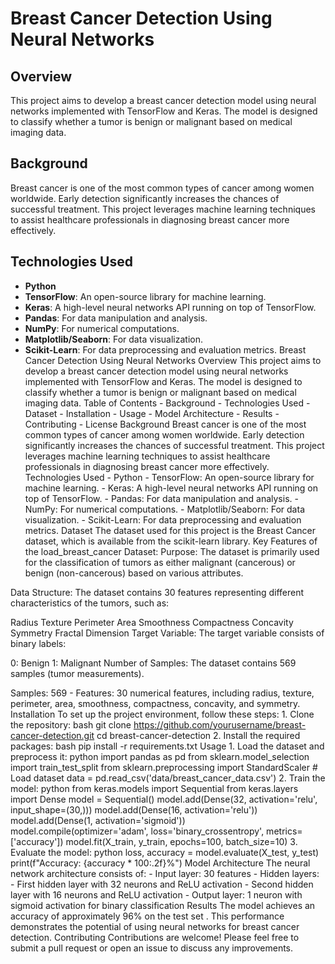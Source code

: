 # Breast Cancer Detection Using Neural Networks

## Overview
This project aims to develop a breast cancer detection model using neural networks implemented with TensorFlow and Keras. The model is designed to classify whether a tumor is benign or malignant based on medical imaging data.


## Background
Breast cancer is one of the most common types of cancer among women worldwide. Early detection significantly increases the chances of successful treatment. This project leverages machine learning techniques to assist healthcare professionals in diagnosing breast cancer more effectively.

## Technologies Used
- **Python**
- **TensorFlow**: An open-source library for machine learning.
- **Keras**: A high-level neural networks API running on top of TensorFlow.
- **Pandas**: For data manipulation and analysis.
- **NumPy**: For numerical computations.
- **Matplotlib/Seaborn**: For data visualization.
- **Scikit-Learn**: For data preprocessing and evaluation metrics.
Breast Cancer Detection Using Neural Networks
Overview This project aims to develop a breast cancer detection model using neural networks implemented with TensorFlow and Keras. The model is designed to classify whether a tumor is benign or malignant based on medical imaging data.
Table of Contents - Background - Technologies Used - Dataset - Installation - Usage - Model Architecture - Results - Contributing - License
Background Breast cancer is one of the most common types of cancer among women worldwide. Early detection significantly increases the chances of successful treatment. This project leverages machine learning techniques to assist healthcare professionals in diagnosing breast cancer more effectively.
Technologies Used - Python - TensorFlow: An open-source library for machine learning. - Keras: A high-level neural networks API running on top of TensorFlow. - Pandas: For data manipulation and analysis. - NumPy: For numerical computations. - Matplotlib/Seaborn: For data visualization. - Scikit-Learn: For data preprocessing and evaluation metrics.
Dataset The dataset used for this project is the Breast Cancer dataset, which is available from the scikit-learn library.  Key Features of the load_breast_cancer Dataset:
Purpose: The dataset is primarily used for the classification of tumors as either malignant (cancerous) or benign (non-cancerous) based on various attributes.

Data Structure: The dataset contains 30 features representing different characteristics of the tumors, such as:

Radius
Texture
Perimeter
Area
Smoothness
Compactness
Concavity
Symmetry
Fractal Dimension
Target Variable: The target variable consists of binary labels:

0: Benign
1: Malignant
Number of Samples: The dataset contains 569 samples (tumor measurements).

Samples: 569 - Features: 30 numerical features, including radius, texture, perimeter, area, smoothness, compactness, concavity, and symmetry.
Installation To set up the project environment, follow these steps: 1. Clone the repository: bash git clone https://github.com/yourusername/breast-cancer-detection.git cd breast-cancer-detection 2. Install the required packages: bash pip install -r requirements.txt
Usage 1. Load the dataset and preprocess it: python import pandas as pd from sklearn.model_selection import train_test_split from sklearn.preprocessing import StandardScaler # Load dataset data = pd.read_csv('data/breast_cancer_data.csv') 2. Train the model: python from keras.models import Sequential from keras.layers import Dense model = Sequential() model.add(Dense(32, activation='relu', input_shape=(30,))) model.add(Dense(16, activation='relu')) model.add(Dense(1, activation='sigmoid')) model.compile(optimizer='adam', loss='binary_crossentropy', metrics=['accuracy']) model.fit(X_train, y_train, epochs=100, batch_size=10) 3. Evaluate the model: python loss, accuracy = model.evaluate(X_test, y_test) print(f"Accuracy: {accuracy * 100:.2f}%")
Model Architecture The neural network architecture consists of: - Input layer: 30 features - Hidden layers: - First hidden layer with 32 neurons and ReLU activation - Second hidden layer with 16 neurons and ReLU activation - Output layer: 1 neuron with sigmoid activation for binary classification
Results The model achieves an accuracy of approximately 96% on the test set . This performance demonstrates the potential of using neural networks for breast cancer detection.
Contributing Contributions are welcome! Please feel free to submit a pull request or open an issue to discuss any improvements.
